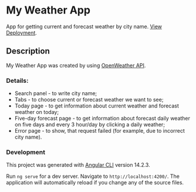 #  My Weather App

App for getting current and forecast weather by city name. <a href="https://sashapt.github.io/my-weather-app/">View Deployment</a>.

## Description

My Weather App was created by using <a href='https://openweathermap.org/api'>OpenWeather API</a>.

### Details:
- Search panel - to write city name;
- Tabs - to choose current or forecast weather we want to see;
- Today page - to get information about current weather and forecast weather on today;
- Five-day forecast page - to get information about forecast daily weather on five days and every 3 hour/day by clicking a daily weather;
- Error page - to show, that request failed (for example, due to incorrect city name).

### Development

This project was generated with [Angular CLI](https://github.com/angular/angular-cli) version 14.2.3.

Run `ng serve` for a dev server. Navigate to `http://localhost:4200/`. The application will automatically reload if you change any of the source files.








